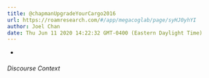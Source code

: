 ```yaml
---
title: @chapmanUpgradeYourCargo2016
url: https://roamresearch.com/#/app/megacoglab/page/syHJ0yhYI
author: Joel Chan
date: Thu Jun 11 2020 14:22:32 GMT-0400 (Eastern Daylight Time)
---
```


- 

###### Discourse Context


